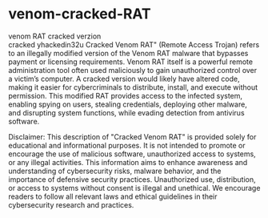 # venom-cracked-RAT
venom RAT cracked verzion  
cracked yhackedin32u
Cracked Venom RAT" (Remote Access Trojan) refers to an illegally modified version of the Venom RAT malware that bypasses payment or licensing requirements. Venom RAT itself is a powerful remote administration tool often used maliciously to gain unauthorized control over a victim’s computer. A cracked version would likely have altered code, making it easier for cybercriminals to distribute, install, and execute without permission. This modified RAT provides access to the infected system, enabling spying on users, stealing credentials, deploying other malware, and disrupting system functions, while evading detection from antivirus software.

Disclaimer:
This description of "Cracked Venom RAT" is provided solely for educational and informational purposes. It is not intended to promote or encourage the use of malicious software, unauthorized access to systems, or any illegal activities. This information aims to enhance awareness and understanding of cybersecurity risks, malware behavior, and the importance of defensive security practices. Unauthorized use, distribution, or access to systems without consent is illegal and unethical. We encourage readers to follow all relevant laws and ethical guidelines in their cybersecurity research and practices.

